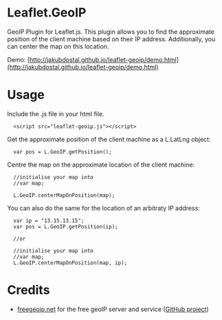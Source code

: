 Leaflet.GeoIP
=============

GeoIP Plugin for Leaflet.js. This plugin allows you to find the approximate position of the client machine based on their IP address. Additionally, you can center the map on this location.

Demo: [http://jakubdostal.github.io/leaflet-geoip/demo.html](http://jakubdostal.github.io/leaflet-geoip/demo.html)


Usage
=============
Include the .js file in your html file.
```
  <script src="leaflet-geoip.js"></script>
```
Get the approximate position of the client machine as a L.LatLng object:
```
  var pos = L.GeoIP.getPosition();
```
Centre the map on the approximate location of the client machine:
```
  //initialise your map into
  //var map;

  L.GeoIP.centerMapOnPosition(map);
```
You can also do the same for the location of an arbitraty IP address:
```
  var ip = "13.15.13.15";
  var pos = L.GeoIP.getPosition(ip);
  
  //or
  
  //initialise your map into
  //var map;
  L.GeoIP.centerMapOnPosition(map, ip);
```

Credits
=============
* [freegeoip.net](http://freegeoip.net) for the free geoIP server and service ([GitHub project](https://github.com/fiorix/freegeoip))
